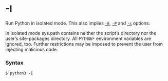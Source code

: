# -I

Run Python in isolated mode. This also implies [`-E`](/cli/Miscellaneous/-E.md), [`-P`](/cli/Miscellaneous/-P.md) and [`-s`](/cli/Miscellaneous/-s.md) options.

In isolated mode sys.path contains neither the script’s directory nor the user’s site-packages directory. All `PYTHON*` environment variables are ignored, too. Further restrictions may be imposed to prevent the user from injecting malicious code.

### Syntax

```shell
$ python3 -I
```